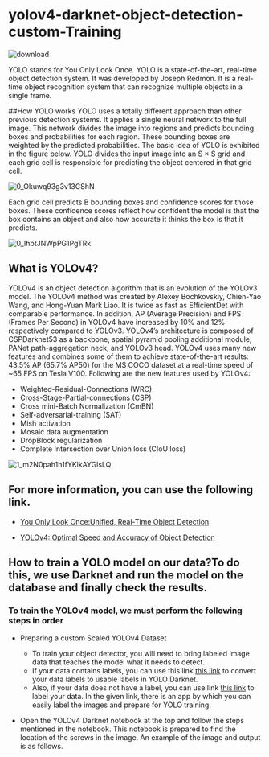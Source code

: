 # yolov4-darknet-object-detection-custom-Training

![download](https://user-images.githubusercontent.com/78655282/128880791-374b1bee-94cb-4ff0-98a4-1dc150a2ed0d.png)


YOLO stands for You Only Look Once. YOLO is a state-of-the-art, real-time object detection system. It was developed by Joseph Redmon. It is a real-time object recognition system that can recognize multiple objects in a single frame.

##How YOLO works
YOLO uses a totally different approach than other previous detection systems. It applies a single neural network to the full image. This network divides the image into regions and predicts bounding boxes and probabilities for each region. These bounding boxes are weighted by the predicted probabilities.
The basic idea of YOLO is exhibited in the figure below. YOLO divides the input image into an S × S grid and each grid cell is responsible for predicting the object centered in that grid cell.


![0_Okuwq93g3v13CShN](https://user-images.githubusercontent.com/78655282/128882771-c7c9b824-f8d9-4a82-96c3-9e42d0584a50.jpg)


Each grid cell predicts B bounding boxes and confidence scores for those boxes. These confidence scores reflect how confident the model is that the box contains an object and also how accurate it thinks the box is that it predicts.


![0_IhbtJNWpPG1PgTRk](https://user-images.githubusercontent.com/78655282/128882941-3cd7a591-96a1-463e-95c9-c5aad67cb251.png)


## What is YOLOv4?
YOLOv4 is an object detection algorithm that is an evolution of the YOLOv3 model. The YOLOv4 method was created by Alexey Bochkovskiy, Chien-Yao Wang, and Hong-Yuan Mark Liao. It is twice as fast as EfficientDet with comparable performance. In addition, AP (Average Precision) and FPS (Frames Per Second) in YOLOv4 have increased by 10% and 12% respectively compared to YOLOv3. YOLOv4’s architecture is composed of CSPDarknet53 as a backbone, spatial pyramid pooling additional module, PANet path-aggregation neck, and YOLOv3 head.
YOLOv4 uses many new features and combines some of them to achieve state-of-the-art results: 43.5% AP (65.7% AP50) for the MS COCO dataset at a real-time speed of ~65 FPS on Tesla V100. Following are the new features used by YOLOv4:

- Weighted-Residual-Connections (WRC)
- Cross-Stage-Partial-connections (CSP)
- Cross mini-Batch Normalization (CmBN)
- Self-adversarial-training (SAT)
- Mish activation
- Mosaic data augmentation
- DropBlock regularization
- Complete Intersection over Union loss (CIoU loss)

![1_m2N0pah1h1fYKlkAYGlsLQ](https://user-images.githubusercontent.com/78655282/128883815-3f1618fb-9636-4a85-b0e5-1876f5f5a075.png)

## For more information, you can use the following link.

- [You Only Look Once:Unified, Real-Time Object Detection](https://arxiv.org/pdf/1506.02640.pdf)

- [YOLOv4: Optimal Speed and Accuracy of Object Detection](https://arxiv.org/pdf/2004.10934.pdf)


## How to train a YOLO model on our data?To do this, we use Darknet and run the model on the database and finally check the results.

### To train the YOLOv4 model, we must perform the following steps in order

- Preparing a custom Scaled YOLOv4 Dataset
  - To train your object detector, you will need to bring labeled image data that teaches the model what it needs to detect.
  - If your data contains labels, you can use this link [this link](https://roboflow.com/formats/yolo-darknet-txt) to convert your data labels to usable labels in YOLO Darknet.
  - Also, if your data does not have a label, you can use link [this link](https://github.com/tzutalin/labelImg) to label your data. In the given link, there is an app by which you can easily label the images and prepare for YOLO training.

- Open the YOLOv4 Darknet notebook at the top and follow the steps mentioned in the notebook. This notebook is prepared to find the location of the screws in the image. An example of the image and output is as follows.


